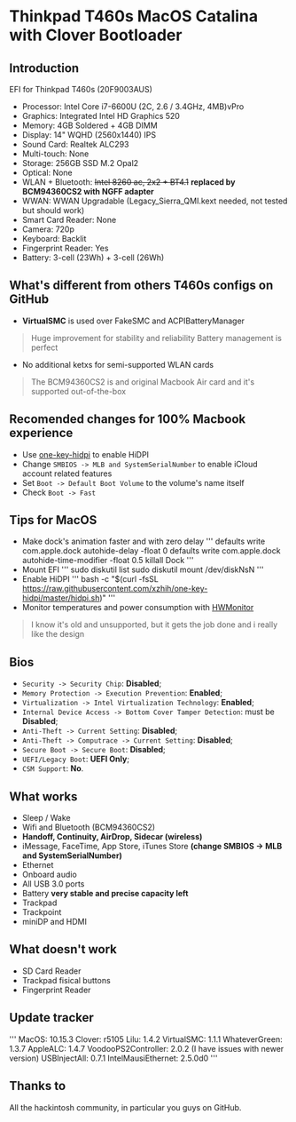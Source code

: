 # Thinkpad T460s MacOS Catalina with Clover Bootloader

## Introduction

EFI for Thinkpad T460s (20F9003AUS)

- Processor: Intel Core i7-6600U (2C, 2.6 / 3.4GHz, 4MB)vPro
- Graphics: Integrated Intel HD Graphics 520
- Memory: 4GB Soldered + 4GB DIMM
- Display: 14" WQHD (2560x1440) IPS
- Sound Card: Realtek ALC293
- Multi-touch: None
- Storage: 256GB SSD M.2 Opal2
- Optical: None
- WLAN + Bluetooth: ~~Intel 8260 ac, 2x2 + BT4.1~~ **replaced by BCM94360CS2 with NGFF adapter**
- WWAN: WWAN Upgradable (Legacy_Sierra_QMI.kext needed, not tested but should work)
- Smart Card Reader: None
- Camera: 720p
- Keyboard: Backlit
- Fingerprint Reader: Yes
- Battery: 3-cell (23Wh) + 3-cell (26Wh)

## What's different from others T460s configs on GitHub

- **VirtualSMC** is used over FakeSMC and ACPIBatteryManager
> Huge improvement for stability and reliability
> Battery management is perfect
- No additional ketxs for semi-supported WLAN cards
> The BCM94360CS2 is and original Macbook Air card and it's supported out-of-the-box

## Recomended changes for 100% Macbook experience

- Use [one-key-hidpi](https://github.com/xzhih/one-key-hidpi) to enable HiDPI
- Change `SMBIOS -> MLB and SystemSerialNumber` to enable iCloud account related features
- Set `Boot -> Default Boot Volume` to the volume's name itself
- Check `Boot -> Fast`

## Tips for MacOS

- Make dock's animation faster and with zero delay
'''
defaults write com.apple.dock autohide-delay -float 0
defaults write com.apple.dock autohide-time-modifier -float 0.5
killall Dock
'''
- Mount EFI
'''
sudo diskutil list
sudo diskutil mount /dev/diskNsN
'''
- Enable HiDPI
'''
bash -c "$(curl -fsSL https://raw.githubusercontent.com/xzhih/one-key-hidpi/master/hidpi.sh)"
'''
- Monitor temperatures and power consumption with [HWMonitor](https://github.com/kzlekk/HWSensors/releases)
> I know it's old and unsupported, but it gets the job done and i really like the design

## Bios

- `Security -> Security Chip`: **Disabled**;
- `Memory Protection -> Execution Prevention`: **Enabled**;
- `Virtualization -> Intel Virtualization Technology`: **Enabled**;
- `Internal Device Access -> Bottom Cover Tamper Detection`: must be **Disabled**;
- `Anti-Theft -> Current Setting`: **Disabled**;
- `Anti-Theft -> Computrace -> Current Setting`: **Disabled**;
- `Secure Boot -> Secure Boot`: **Disabled**;
- `UEFI/Legacy Boot`: **UEFI Only**;
- `CSM Support`: **No**.

## What works

- Sleep / Wake
- Wifi and Bluetooth (BCM94360CS2)
- **Handoff, Continuity, AirDrop, Sidecar (wireless)**
- iMessage, FaceTime, App Store, iTunes Store **(change SMBIOS -> MLB and SystemSerialNumber)**
- Ethernet
- Onboard audio
- All USB 3.0 ports
- Battery **very stable and precise capacity left**
- Trackpad
- Trackpoint
- miniDP and HDMI

## What doesn't work

- SD Card Reader
- Trackpad fisical buttons
- Fingerprint Reader

## Update tracker
'''
MacOS: 10.15.3
Clover: r5105
Lilu: 1.4.2
VirtualSMC: 1.1.1
WhateverGreen: 1.3.7
AppleALC: 1.4.7
VoodooPS2Controller: 2.0.2 (I have issues with newer version)
USBInjectAll: 0.7.1
IntelMausiEthernet: 2.5.0d0
'''
## Thanks to

All the hackintosh community, in particular you guys on GitHub.
